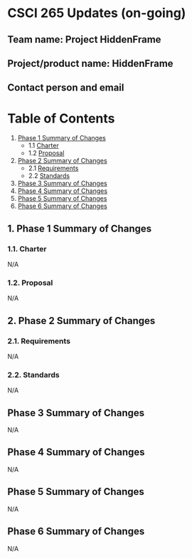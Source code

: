 # CSCI 265 Updates (on-going)

## Team name: Project HiddenFrame

## Project/product name: HiddenFrame

## Contact person and email


 # Table of Contents
 1. [Phase 1 Summary of Changes](#1-phase-1-summary-of-changes)
    - 1.1 [Charter](#11-charter) 
    - 1.2 [Proposal](#12-proposal) 
 2. [Phase 2 Summary of Changes](#2-phase-2-summary-of-changes)
     - 2.1 [Requirements](#21-requirements)
     - 2.2 [Standards](#22-standards)  
 3. [Phase 3 Summary of Changes](#3-phase-3-summary-of-changes)
 4. [Phase 4 Summary of Changes](#4-phase-4-summary-of-changes)
 5. [Phase 5 Summary of Changes](#5-phase-5-summary-of-changes)
 6. [Phase 6 Summary of Changes](#6-phase-6-summary-of-changes)

 ## 1. Phase 1 Summary of Changes
 ### 1.1. Charter
 N/A
 ### 1.2. Proposal
 N/A
 ## 2. Phase 2 Summary of Changes
 ### 2.1. Requirements
 N/A
 ### 2.2. Standards
 N/A
 ## Phase 3 Summary of Changes
 N/A
 ## Phase 4 Summary of Changes
 N/A
 ## Phase 5 Summary of Changes
 N/A
 ## Phase 6 Summary of Changes
 N/A
